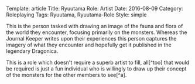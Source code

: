 Template: article
Title: Ryuutama Role: Artist
Date: 2016-08-09
Category: Roleplaying
Tags: Ryuutama, Ryuutama-Role
Style: simple



This is the person tasked with drawing an image of the fauna and flora of the world they encounter, focusing primarily on the monsters. Whereas the Journal Keeper writes upon their experiences this person captures the imagery of what they encounter and hopefully get it published in the legendary Dragonica.

This is a role which doesn't require a superb artist to fill, all[^too] that would be required is just a fun individual who is willingly to draw up their concept of the monsters for the other members to see[^a].

